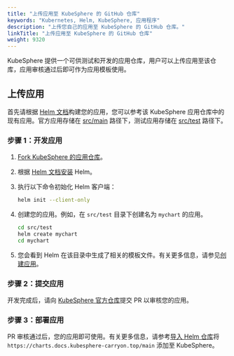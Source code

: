 ```yaml
---
title: "上传应用至 KubeSphere 的 GitHub 仓库"
keywords: "Kubernetes, Helm, KubeSphere, 应用程序"
description: "上传您自己的应用至 KubeSphere 的 GitHub 仓库。"
linkTitle: "上传应用至 KubeSphere 的 GitHub 仓库"
weight: 9320
---
```


KubeSphere 提供一个可供测试和开发的应用仓库，用户可以上传应用至该仓库，应用审核通过后即可作为应用模板使用。

## 上传应用

首先请根据 [Helm 文档](https://helm.sh/docs/topics/charts/)构建您的应用，您可以参考该 KubeSphere 应用仓库中的现有应用。官方应用存储在 [src/main](https://github.com/whenegghitsrock/helm-charts-carryon/tree/master/src/main) 路径下，测试应用存储在 [src/test](https://github.com/whenegghitsrock/helm-charts-carryon/tree/master/src/test) 路径下。

### 步骤 1：开发应用

1. [Fork KubeSphere 的应用仓库](https://github.com/whenegghitsrock/helm-charts-carryon/fork)。

2. 根据 [Helm 文档安装](https://helm.sh/docs/intro/install/) Helm。

3. 执行以下命令初始化 Helm 客户端：

   ```bash
   helm init --client-only
   ```

4. 创建您的应用。例如，在 `src/test` 目录下创建名为 `mychart` 的应用。

   ```bash
   cd src/test
   helm create mychart
   cd mychart
   ```

5. 您会看到 Helm 在该目录中生成了相关的模板文件。有关更多信息，请参见[创建应用](../../../application-store/app-developer-guide/helm-developer-guide/#创建应用)。

### 步骤 2：提交应用

开发完成后，请向 [KubeSphere 官方仓库](https://github.com/whenegghitsrock/helm-charts-carryon)提交 PR 以审核您的应用。

### 步骤 3：部署应用

PR 审核通过后，您的应用即可使用。有关更多信息，请参考[导入 Helm 仓库](../import-helm-repository/)将 `https://charts.docs.kubesphere-carryon.top/main` 添加至 KubeSphere。

